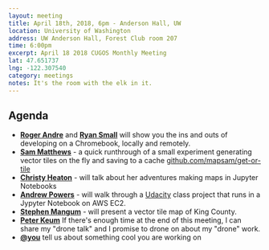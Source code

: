 ```yaml
---
layout: meeting
title: April 18th, 2018, 6pm - Anderson Hall, UW
location: University of Washington
address: UW Anderson Hall, Forest Club room 207
time: 6:00pm
excerpt: April 18 2018 CUGOS Monthly Meeting
lat: 47.651737
lng: -122.307540
category: meetings
notes: It's the room with the elk in it.
---
```



## Agenda
- **[Roger Andre](https://lagerratrobe.github.io/blog/)** and **[Ryan Small](https://github.com/foundatron)** will show you the ins and outs of developing on a Chromebook, locally and remotely. 
- **[Sam Matthews](https://github.com/mapsam)** - a quick runthrough of a small experiment generating vector tiles on the fly and saving to a cache [github.com/mapsam/get-or-tile](https://github.com/mapsam/get-or-tile)
- **[Christy Heaton](https://github.com/christyheaton)** - will talk about her adventures making maps in Jupyter Notebooks
- **[Andrew Powers](https://github.com/powersa)** - will walk through a [Udacity](https://www.udacity.com/) class project that runs in a Jypyter Notebook on AWS EC2.
- **[Stephen Mangum](https://github.com/maneaba)** - will present a vector tile map of King County.
- **[Peter Keum](http://pkgeo.com/)** If there's enough time at the end of this meeting, I can share my "drone talk" and I promise to drone on about my "drone" work.
- **[@you](http://cugos.org/people/)** tell us about something cool you are working on
